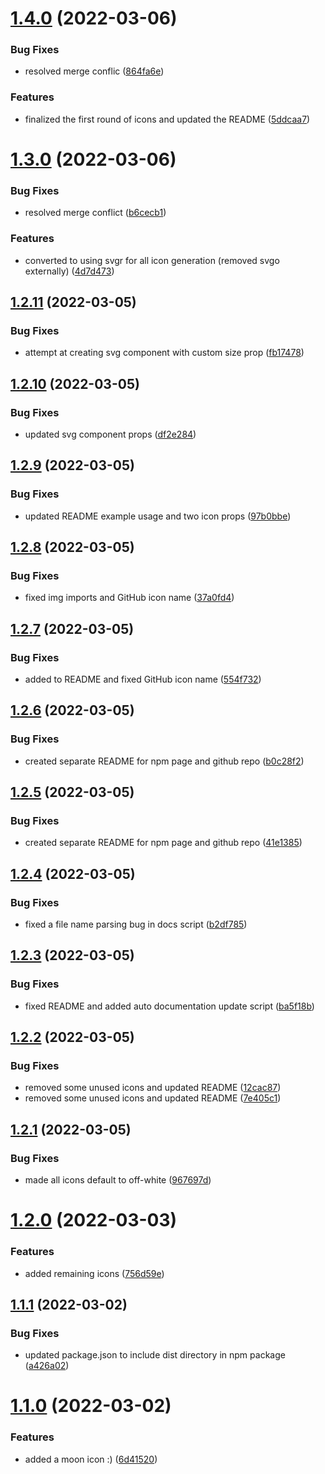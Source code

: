 # [1.4.0](https://github.com/codecatchorg/codecatch-icons/compare/v1.3.0...v1.4.0) (2022-03-06)


### Bug Fixes

* resolved merge conflic ([864fa6e](https://github.com/codecatchorg/codecatch-icons/commit/864fa6ee92d4d9d39529e3274ade173fdf60a766))


### Features

* finalized the first round of icons and updated the README ([5ddcaa7](https://github.com/codecatchorg/codecatch-icons/commit/5ddcaa72147e34716e79923b6f35041ccf1e6954))

# [1.3.0](https://github.com/codecatchorg/codecatch-icons/compare/v1.2.11...v1.3.0) (2022-03-06)


### Bug Fixes

* resolved merge conflict ([b6cecb1](https://github.com/codecatchorg/codecatch-icons/commit/b6cecb1be0f729a871ec90e4b1a1ac8caa1e1ad4))


### Features

* converted to using svgr for all icon generation (removed svgo externally) ([4d7d473](https://github.com/codecatchorg/codecatch-icons/commit/4d7d4736fd1f24a1af801b4c6189780bdacf72ef))

## [1.2.11](https://github.com/codecatchorg/codecatch-icons/compare/v1.2.10...v1.2.11) (2022-03-05)


### Bug Fixes

* attempt at creating svg component with custom size prop ([fb17478](https://github.com/codecatchorg/codecatch-icons/commit/fb17478f05a9c4b277c2a923a32311ad178e00df))

## [1.2.10](https://github.com/codecatchorg/codecatch-icons/compare/v1.2.9...v1.2.10) (2022-03-05)


### Bug Fixes

* updated svg component props ([df2e284](https://github.com/codecatchorg/codecatch-icons/commit/df2e28428ae463eb1d7de03bda681f3c3d0f651c))

## [1.2.9](https://github.com/codecatchorg/codecatch-icons/compare/v1.2.8...v1.2.9) (2022-03-05)


### Bug Fixes

* updated README example usage and two icon props ([97b0bbe](https://github.com/codecatchorg/codecatch-icons/commit/97b0bbe2a8f176c81416ce5ba7e87abea7768861))

## [1.2.8](https://github.com/codecatchorg/codecatch-icons/compare/v1.2.7...v1.2.8) (2022-03-05)


### Bug Fixes

* fixed img imports and GitHub icon name ([37a0fd4](https://github.com/codecatchorg/codecatch-icons/commit/37a0fd45a6bb47d9d4a8cb257fc3628b5b78cfb6))

## [1.2.7](https://github.com/codecatchorg/codecatch-icons/compare/v1.2.6...v1.2.7) (2022-03-05)


### Bug Fixes

* added to README and fixed GitHub icon name ([554f732](https://github.com/codecatchorg/codecatch-icons/commit/554f73210e67d99479d06d3af0e528d351f229db))

## [1.2.6](https://github.com/codecatchorg/codecatch-icons/compare/v1.2.5...v1.2.6) (2022-03-05)


### Bug Fixes

* created separate README for npm page and github repo ([b0c28f2](https://github.com/codecatchorg/codecatch-icons/commit/b0c28f2be1cb0ef2048481dcf51eec7ac6427388))

## [1.2.5](https://github.com/codecatchorg/codecatch-icons/compare/v1.2.4...v1.2.5) (2022-03-05)


### Bug Fixes

* created separate README for npm page and github repo ([41e1385](https://github.com/codecatchorg/codecatch-icons/commit/41e138507086f84effb5c1a955b098753bb373fa))

## [1.2.4](https://github.com/codecatchorg/codecatch-icons/compare/v1.2.3...v1.2.4) (2022-03-05)


### Bug Fixes

* fixed a file name parsing bug in docs script ([b2df785](https://github.com/codecatchorg/codecatch-icons/commit/b2df78518a0c18ae3c0550b2e493529aa4530581))

## [1.2.3](https://github.com/codecatchorg/codecatch-icons/compare/v1.2.2...v1.2.3) (2022-03-05)


### Bug Fixes

* fixed README and added auto documentation update script ([ba5f18b](https://github.com/codecatchorg/codecatch-icons/commit/ba5f18b451080a85f38ea67350e6cc9d75be5820))

## [1.2.2](https://github.com/codecatchorg/codecatch-icons/compare/v1.2.1...v1.2.2) (2022-03-05)


### Bug Fixes

* removed some unused icons and updated README ([12cac87](https://github.com/codecatchorg/codecatch-icons/commit/12cac871a6457d08f36d8c7ff93160c4a8d521d0))
* removed some unused icons and updated README ([7e405c1](https://github.com/codecatchorg/codecatch-icons/commit/7e405c1dcada75b97f6995b876191ebc83005127))

## [1.2.1](https://github.com/codecatchorg/codecatch-icons/compare/v1.2.0...v1.2.1) (2022-03-05)


### Bug Fixes

* made all icons default to off-white ([967697d](https://github.com/codecatchorg/codecatch-icons/commit/967697dc569884e3105a31cb53e7c0c34e8ef8d9))

# [1.2.0](https://github.com/codecatchorg/codecatch-icons/compare/v1.1.1...v1.2.0) (2022-03-03)


### Features

* added remaining icons ([756d59e](https://github.com/codecatchorg/codecatch-icons/commit/756d59e57b26181bbccbc54b96e3790052355d75))

## [1.1.1](https://github.com/codecatchorg/codecatch-icons/compare/v1.1.0...v1.1.1) (2022-03-02)


### Bug Fixes

* updated package.json to include dist directory in npm package ([a426a02](https://github.com/codecatchorg/codecatch-icons/commit/a426a024664de8abc97c6cbd768a09e89f1c5b95))

# [1.1.0](https://github.com/codecatchorg/codecatch-icons/compare/v1.0.0...v1.1.0) (2022-03-02)


### Features

* added a moon icon :) ([6d41520](https://github.com/codecatchorg/codecatch-icons/commit/6d4152048c818cf1ec015562a31955f50977362e))
